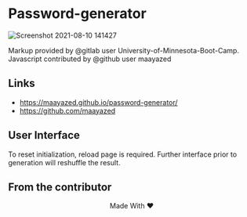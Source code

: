 # Password-generator

![Screenshot 2021-08-10 141427](https://user-images.githubusercontent.com/79816212/128921298-236630d0-3d97-4397-a365-b1c9de398403.png)

Markup provided by @gitlab user University-of-Minnesota-Boot-Camp. Javascript contributed by @github user maayazed

## Links
* https://maayazed.github.io/password-generator/
* https://github.com/maayazed

## User Interface
To reset initialization, reload page is required. Further interface prior to generation will reshuffle the result.

## From the contributor

<div align='center'>
Made With ❤️
</div>
